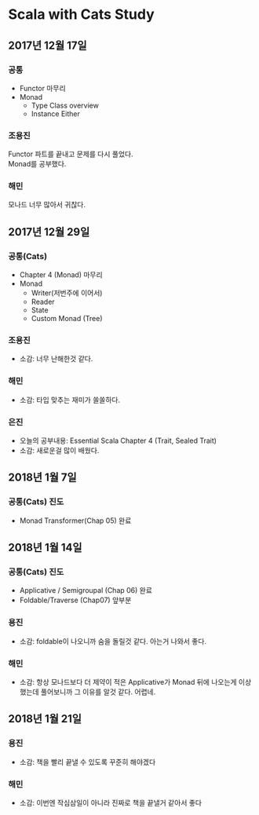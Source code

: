 # Scala with Cats Study

## 2017년 12월 17일 
### 공통
  - Functor 마무리
  - Monad
    - Type Class overview
    - Instance Either

### 조용진
  Functor 파트를 끝내고 문제를 다시 풀었다.   
  Monad를 공부했다. 
### 해민
  모나드 너무 많아서 귀찮다.

## 2017년 12월 29일 
### 공통(Cats)
  - Chapter 4 (Monad) 마무리
  - Monad
    - Writer(저번주에 이어서)
    - Reader
    - State
    - Custom Monad (Tree)

### 조용진
  - 소감: 너무 난해한것 같다.

### 해민
  - 소감: 타입 맞추는 재미가 쏠쏠하다.

### 은진
  - 오늘의 공부내용: Essential Scala Chapter 4 (Trait, Sealed Trait)
  - 소감: 새로운걸 많이 배웠다.


## 2018년 1월 7일
### 공통(Cats) 진도
  - Monad Transformer(Chap 05) 완료

## 2018년 1월 14일
### 공통(Cats) 진도
  - Applicative / Semigroupal (Chap 06) 완료
  - Foldable/Traverse (Chap07) 앞부분

### 용진
  - 소감: foldable이 나오니까 숨을 돌릴것 같다. 아는거 나와서 좋다.

### 해민
  - 소감: 항상 모나드보다 더 제약이 적은 Applicative가 Monad 뒤에 나오는게 이상했는데 풀어보니까 그 이유를 알것 같다. 어렵네.

## 2018년 1월 21일
### 용진
  - 소감: 책을 빨리 끝낼 수 있도록 꾸준히 해야겠다

### 해민
  - 소감: 이번엔 작심삼일이 아니라 진짜로 책을 끝낼거 같아서 좋다

